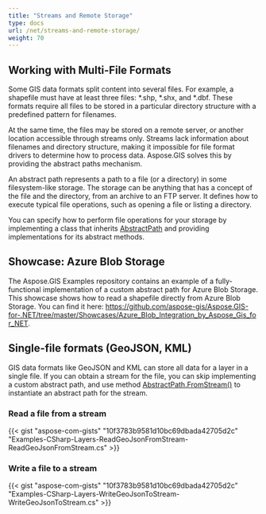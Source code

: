 ```yaml
---
title: "Streams and Remote Storage"
type: docs
url: /net/streams-and-remote-storage/
weight: 70
---
```


## **Working with Multi-File Formats**
Some GIS data formats split content into several files. For example, a shapefile must have at least three files: *.shp, *.shx, and *.dbf. These formats require all files to be stored in a particular directory structure with a predefined pattern for filenames.

At the same time, the files may be stored on a remote server, or another location accessible through streams only. Streams lack information about filenames and directory structure, making it impossible for file format drivers to determine how to process data. Aspose.GIS solves this by providing the abstract paths mechanism.

An abstract path represents a path to a file (or a directory) in some filesystem-like storage. The storage can be anything that has a concept of the file and the directory, from an archive to an FTP server. It defines how to execute typical file operations, such as opening a file or listing a directory.

You can specify how to perform file operations for your storage by implementing a class that inherits [AbstractPath](https://reference.aspose.com/gis/net/aspose.gis/abstractpath) and providing implementations for its abstract methods.
## **Showcase: Azure Blob Storage**
The Aspose.GIS Examples repository contains an example of a fully-functional implementation of a custom abstract path for Azure Blob Storage. This showcase shows how to read a shapefile directly from Azure Blob Storage. You can find it here: <https://github.com/aspose-gis/Aspose.GIS-for-.NET/tree/master/Showcases/Azure_Blob_Integration_by_Aspose_Gis_for_NET>.
## **Single-file formats (GeoJSON, KML)**
GIS data formats like GeoJSON and KML can store all data for a layer in a single file. If you can obtain a stream for the file, you can skip implementing a custom abstract path, and use method [AbstractPath.FromStream()](https://reference.aspose.com/gis/net/aspose.gis/abstractpath/methods/fromstream) to instantiate an abstract path for the stream.
### **Read a file from a stream**
{{< gist "aspose-com-gists" "10f3783b9581d10bc69dbada42705d2c" "Examples-CSharp-Layers-ReadGeoJsonFromStream-ReadGeoJsonFromStream.cs" >}}
### **Write a file to a stream**
{{< gist "aspose-com-gists" "10f3783b9581d10bc69dbada42705d2c" "Examples-CSharp-Layers-WriteGeoJsonToStream-WriteGeoJsonToStream.cs" >}}
